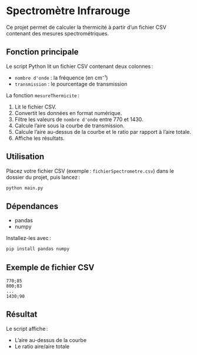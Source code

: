 # Spectromètre Infrarouge

Ce projet permet de calculer la thermicité à partir d’un fichier CSV contenant des mesures spectrométriques.

## Fonction principale

Le script Python lit un fichier CSV contenant deux colonnes :
- `nombre d'onde` : la fréquence (en cm⁻¹)
- `transmission` : le pourcentage de transmission

La fonction `mesureThermicite` :
1. Lit le fichier CSV.
2. Convertit les données en format numérique.
3. Filtre les valeurs de `nombre d'onde` entre 770 et 1430.
4. Calcule l’aire sous la courbe de transmission.
5. Calcule l’aire au-dessus de la courbe et le ratio par rapport à l’aire totale.
6. Affiche les résultats.

## Utilisation

Placez votre fichier CSV (exemple : `fichierSpectrometre.csv`) dans le dossier du projet, puis lancez :

```bash
python main.py
```

## Dépendances

- pandas
- numpy

Installez-les avec :

```bash
pip install pandas numpy
```

## Exemple de fichier CSV

```
770;85
800;83
...
1430;90
```

## Résultat

Le script affiche :
- L’aire au-dessus de la courbe
- Le ratio aire/aire totale

